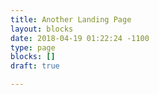 ```yaml
---
title: Another Landing Page
layout: blocks
date: 2018-04-19 01:22:24 -1100
type: page
blocks: []
draft: true

---
```

